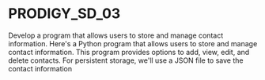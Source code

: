 # PRODIGY_SD_03
Develop a program that allows users to store and manage contact information. 
Here's a Python program that allows users to store and manage contact information. This program provides options to add, view, edit, and delete contacts. For persistent storage, we'll use a JSON file to save the contact information
